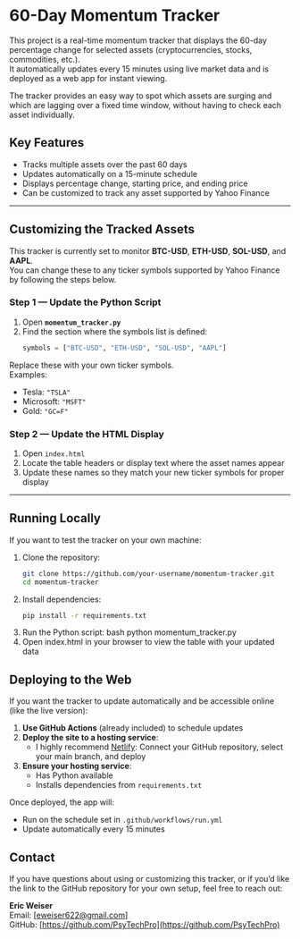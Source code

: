 # 60-Day Momentum Tracker

This project is a real-time momentum tracker that displays the 60-day percentage change for selected assets (cryptocurrencies, stocks, commodities, etc.).  
It automatically updates every 15 minutes using live market data and is deployed as a web app for instant viewing.  

The tracker provides an easy way to spot which assets are surging and which are lagging over a fixed time window, without having to check each asset individually.  

## Key Features
- Tracks multiple assets over the past 60 days
- Updates automatically on a 15-minute schedule
- Displays percentage change, starting price, and ending price
- Can be customized to track any asset supported by Yahoo Finance

---

## Customizing the Tracked Assets

This tracker is currently set to monitor **BTC-USD**, **ETH-USD**, **SOL-USD**, and **AAPL**.  
You can change these to any ticker symbols supported by Yahoo Finance by following the steps below.

### Step 1 — Update the Python Script
1. Open **`momentum_tracker.py`**  
2. Find the section where the symbols list is defined:
   ```python
   symbols = ["BTC-USD", "ETH-USD", "SOL-USD", "AAPL"]
Replace these with your own ticker symbols.  
Examples:  
- Tesla: `"TSLA"`  
- Microsoft: `"MSFT"`  
- Gold: `"GC=F"`  

### Step 2 — Update the HTML Display  
1. Open `index.html`  
2. Locate the table headers or display text where the asset names appear  
3. Update these names so they match your new ticker symbols for proper display  

---

## Running Locally  
If you want to test the tracker on your own machine:  

1. Clone the repository:  
   ```bash  
   git clone https://github.com/your-username/momentum-tracker.git  
   cd momentum-tracker
2. Install dependencies:
   ```bash
   pip install -r requirements.txt
3. Run the Python script:
     bash
  python momentum_tracker.py
4. Open index.html in your browser to view the table with your updated data

## Deploying to the Web

If you want the tracker to update automatically and be accessible online (like the live version):

1. **Use GitHub Actions** (already included) to schedule updates
2. **Deploy the site to a hosting service**:
   - I highly recommend [Netlify](https://www.netlify.com/): Connect your GitHub repository, select your main branch, and deploy
3. **Ensure your hosting service**:
   - Has Python available
   - Installs dependencies from `requirements.txt`

Once deployed, the app will:
- Run on the schedule set in `.github/workflows/run.yml`
- Update automatically every 15 minutes

## Contact
If you have questions about using or customizing this tracker, or if you’d like the link to the GitHub repository for your own setup, feel free to reach out:

**Eric Weiser**  
Email: [eweiser622@gmail.com]  
GitHub: [https://github.com/PsyTechPro](https://github.com/PsyTechPro)



   
